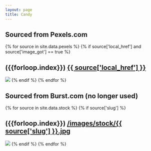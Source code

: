 ```yaml
---
layout: page
title: Candy
---
```


## Sourced from Pexels.com
{% for source in site.data.pexels %}
  {% if source['local_href'] and source['image_got'] == true %}
  <h2> ({{forloop.index}}) <a href="/candy/{{ source['slug'] }}">{{ source['local_href'] }}</a></h2>
  <img src="/{{source['local_href']}}" />
  {% endif %}
{% endfor %}

## Sourced from Burst.com (no longer used)
{% for source in site.data.stock %}
  {% if source['slug'] %}
  <h2> ({{forloop.index}}) <a href="/candy/{{ source['slug'] }}">/images/stock/{{ source['slug'] }}.jpg</a></h2>
  <img src="/images/stock/{{ source['slug'] }}.jpg" />
  {% endif %}
{% endfor %}